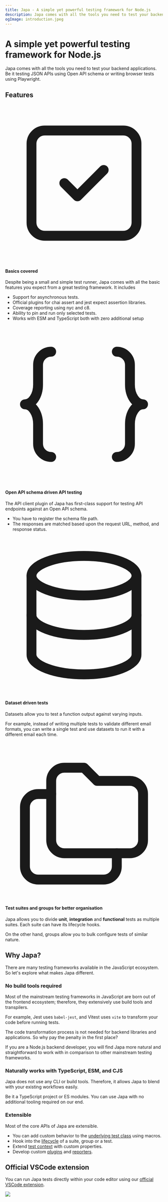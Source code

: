 ```yaml
---
title: Japa - A simple yet powerful testing framework for Node.js
description: Japa comes with all the tools you need to test your backend applications. Be it testing JSON APIs using Open API schema or writing browser tests using Playwright.
ogImage: introduction.jpeg
---
```


# A simple yet powerful testing framework for Node.js

Japa comes with all the tools you need to test your backend applications. Be it testing JSON APIs using Open API schema or writing browser tests using Playwright.

## Features

<div class="features">
  <div class="feature">
    <div class="feature_content">
      <div class="feature_title">
        <svg xmlns="http://www.w3.org/2000/svg" viewBox="0 0 24 24" stroke-width="1.5" stroke="currentColor" fill="none" stroke-linecap="round" stroke-linejoin="round">
          <path stroke="none" d="M0 0h24v24H0z" fill="none"/>
          <rect x="4" y="4" width="16" height="16" rx="2" />
          <path d="M9 12l2 2l4 -4" />
        </svg>
      </div>
      <div class="feature_body">
        <h4> Basics covered </h4>
        <p>
          Despite being a small and simple test runner, Japa comes with all the basic features you expect from a great testing framework. It includes
        </p>
        <ul>
          <li> Support for asynchronous tests. </li>
          <li> Official plugins for chai assert and jest expect assertion libraries.</li>
          <li> Coverage reporting using nyc and c8. </li>
          <li> Ability to pin and run only selected tests. </li>
          <li>Works with ESM and TypeScript both with zero additional setup</li>
        </ul>
      </div>
    </div>
  </div>

  <div class="feature">
    <div class="feature_content">
      <div class="feature_title">
        <svg xmlns="http://www.w3.org/2000/svg" viewBox="0 0 24 24" stroke-width="1.5" stroke="currentColor" fill="none" stroke-linecap="round" stroke-linejoin="round">
          <path stroke="none" d="M0 0h24v24H0z" fill="none"/>
          <path d="M7 4a2 2 0 0 0 -2 2v3a2 3 0 0 1 -2 3a2 3 0 0 1 2 3v3a2 2 0 0 0 2 2" />
          <path d="M17 4a2 2 0 0 1 2 2v3a2 3 0 0 0 2 3a2 3 0 0 0 -2 3v3a2 2 0 0 1 -2 2" />
        </svg>
      </div>
      <div class="feature_body">
        <h4> Open API schema driven API testing </h4>
        <p>
          The API client plugin of Japa has first-class support for testing API endpoints against an Open API schema.
        </p>
        <ul>
          <li> You have to register the schema file path. </li>
          <li> The responses are matched based upon the request URL, method, and response status.</li>
        </ul>
      </div>
    </div>
  </div>

  <!-- <div class="feature">
    <div class="feature_content">
      <div class="feature_title">
        <svg xmlns="http://www.w3.org/2000/svg" viewBox="0 0 24 24" stroke-width="1.5" stroke="currentColor" fill="none" stroke-linecap="round" stroke-linejoin="round">
          <path stroke="none" d="M0 0h24v24H0z" fill="none"/>
          <rect x="4" y="4" width="16" height="16" rx="1" />
          <line x1="4" y1="8" x2="20" y2="8" />
          <line x1="8" y1="4" x2="8" y2="8" />
        </svg>
      </div>
      <div class="feature_body">
        <h4> Browser testing using Playwright </h4>
        <p> Suites serve as an organization layer for your tests. For example, a suite for unit tests and another for functional tests.</p>
      </div>
    </div>
  </div> -->

  <div class="feature">
    <div class="feature_content">
      <div class="feature_title">
        <svg xmlns="http://www.w3.org/2000/svg" viewBox="0 0 24 24" stroke-width="1.5" stroke="currentColor" fill="none" stroke-linecap="round" stroke-linejoin="round">
          <path stroke="none" d="M0 0h24v24H0z" fill="none"/>
          <ellipse cx="12" cy="6" rx="8" ry="3"></ellipse>
          <path d="M4 6v6a8 3 0 0 0 16 0v-6" />
          <path d="M4 12v6a8 3 0 0 0 16 0v-6" />
        </svg>
      </div>
      <div class="feature_body">
        <h4> Dataset driven tests </h4>
        <p>
          Datasets allow you to test a function output against varying inputs.
        </p>
        <p>
          For example, instead of writing multiple tests to validate different email formats, you can write a single test and use datasets to run it with a different email each time.
        </p>
      </div>
    </div>
  </div>

  <div class="feature">
    <div class="feature_content">
      <div class="feature_title">
        <svg xmlns="http://www.w3.org/2000/svg" viewBox="0 0 24 24" stroke-width="1.5" stroke="currentColor" fill="none" stroke-linecap="round" stroke-linejoin="round">
          <path stroke="none" d="M0 0h24v24H0z" fill="none"/>
          <path d="M9 4h3l2 2h5a2 2 0 0 1 2 2v7a2 2 0 0 1 -2 2h-10a2 2 0 0 1 -2 -2v-9a2 2 0 0 1 2 -2" />
          <path d="M17 17v2a2 2 0 0 1 -2 2h-10a2 2 0 0 1 -2 -2v-9a2 2 0 0 1 2 -2h2" />
        </svg>
      </div>
      <div class="feature_body">
        <h4> Test suites and groups for better organisation </h4>
        <p>
          Japa allows you to divide <strong>unit</strong>, <strong>integration</strong> and <strong>functional</strong> tests as multiple suites. Each suite can have its lifecycle hooks.
        </p>
        <p>
          On the other hand, groups allow you to bulk configure tests of similar nature.
        </p>
      </div>
    </div>
  </div>

  <!-- <div class="feature">
    <div class="feature_content">
      <div class="feature_title">
        <svg xmlns="http://www.w3.org/2000/svg" fill="none" viewBox="0 0 24 24" strokeWidth={1.5} stroke="currentColor">
          <path strokeLinecap="round" strokeLinejoin="round" d="M14.25 9.75L16.5 12l-2.25 2.25m-4.5 0L7.5 12l2.25-2.25M6 20.25h12A2.25 2.25 0 0020.25 18V6A2.25 2.25 0 0018 3.75H6A2.25 2.25 0 003.75 6v12A2.25 2.25 0 006 20.25z" />
        </svg>
      </div>
      <div class="feature_body">
        <h4> Integrations for all major Node.js frameworks </h4>
        <p>
          Japa works with ESM and TypeScript projects with zero additional toolings.
        </p>
      </div>
    </div>
  </div> -->
</div>

## Why Japa?
There are many testing frameworks available in the JavaScript ecosystem. So let's explore what makes Japa different.

### No build tools required
Most of the mainstream testing frameworks in JavaScript are born out of the frontend ecosystem; therefore, they extensively use build tools and transpilers.

For example, Jest uses `babel-jest`, and Vitest uses `vite` to transform your code before running tests.

The code transformation process is not needed for backend libraries and applications. So why pay the penalty in the first place?

If you are a Node.js backend developer, you will find Japa more natural and straightforward to work with in comparison to other mainstream testing frameworks.

### Naturally works with TypeScript, ESM, and CJS
Japa does not use any CLI or build tools. Therefore, it allows Japa to blend with your existing workflows easily.

Be it a TypeScript project or ES modules. You can use Japa with no additional tooling required on our end.

### Extensible
Most of the core APIs of Japa are extensible. 

- You can add custom behavior to the [underlying test class](./underlying-test-class.md#extending-test-class) using macros.
- Hook into the [lifecycle](./lifecycle-hooks.md) of a suite, group or a test.
- Extend [test context](./test-context.md#extending-context) with custom properties.
- Develop custom [plugins](./extend/creating-plugins.md) and [reporters](./extend/creating-reporters.md).

## Official VSCode extension
You can run Japa tests directly within your code editor using our [official VSCode extension](https://marketplace.visualstudio.com/items?itemName=jripouteau.japa-vscode).

![](vscode-banner.jpg)
